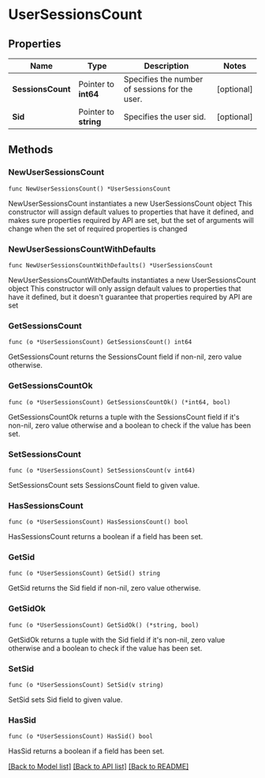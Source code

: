 # UserSessionsCount

## Properties

Name | Type | Description | Notes
------------ | ------------- | ------------- | -------------
**SessionsCount** | Pointer to **int64** | Specifies the number of sessions for the user. | [optional] 
**Sid** | Pointer to **string** | Specifies the user sid. | [optional] 

## Methods

### NewUserSessionsCount

`func NewUserSessionsCount() *UserSessionsCount`

NewUserSessionsCount instantiates a new UserSessionsCount object
This constructor will assign default values to properties that have it defined,
and makes sure properties required by API are set, but the set of arguments
will change when the set of required properties is changed

### NewUserSessionsCountWithDefaults

`func NewUserSessionsCountWithDefaults() *UserSessionsCount`

NewUserSessionsCountWithDefaults instantiates a new UserSessionsCount object
This constructor will only assign default values to properties that have it defined,
but it doesn't guarantee that properties required by API are set

### GetSessionsCount

`func (o *UserSessionsCount) GetSessionsCount() int64`

GetSessionsCount returns the SessionsCount field if non-nil, zero value otherwise.

### GetSessionsCountOk

`func (o *UserSessionsCount) GetSessionsCountOk() (*int64, bool)`

GetSessionsCountOk returns a tuple with the SessionsCount field if it's non-nil, zero value otherwise
and a boolean to check if the value has been set.

### SetSessionsCount

`func (o *UserSessionsCount) SetSessionsCount(v int64)`

SetSessionsCount sets SessionsCount field to given value.

### HasSessionsCount

`func (o *UserSessionsCount) HasSessionsCount() bool`

HasSessionsCount returns a boolean if a field has been set.

### GetSid

`func (o *UserSessionsCount) GetSid() string`

GetSid returns the Sid field if non-nil, zero value otherwise.

### GetSidOk

`func (o *UserSessionsCount) GetSidOk() (*string, bool)`

GetSidOk returns a tuple with the Sid field if it's non-nil, zero value otherwise
and a boolean to check if the value has been set.

### SetSid

`func (o *UserSessionsCount) SetSid(v string)`

SetSid sets Sid field to given value.

### HasSid

`func (o *UserSessionsCount) HasSid() bool`

HasSid returns a boolean if a field has been set.


[[Back to Model list]](../README.md#documentation-for-models) [[Back to API list]](../README.md#documentation-for-api-endpoints) [[Back to README]](../README.md)


